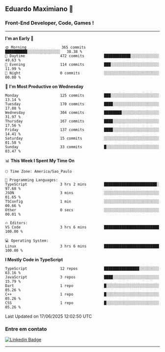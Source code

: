 ## Eduardo Maximiano 👋

### Front-End Developer, Code, Games !

---

<!--START_SECTION:waka-->
**I'm an Early 🐤** 

```text
🌞 Morning                365 commits         ██████████░░░░░░░░░░░░░░░   38.38 % 
🌆 Daytime                472 commits         ████████████░░░░░░░░░░░░░   49.63 % 
🌃 Evening                114 commits         ███░░░░░░░░░░░░░░░░░░░░░░   11.99 % 
🌙 Night                  0 commits           ░░░░░░░░░░░░░░░░░░░░░░░░░   00.00 % 
```
📅 **I'm Most Productive on Wednesday** 

```text
Monday                   125 commits         ███░░░░░░░░░░░░░░░░░░░░░░   13.14 % 
Tuesday                  170 commits         ████░░░░░░░░░░░░░░░░░░░░░   17.88 % 
Wednesday                304 commits         ████████░░░░░░░░░░░░░░░░░   31.97 % 
Thursday                 167 commits         ████░░░░░░░░░░░░░░░░░░░░░   17.56 % 
Friday                   137 commits         ████░░░░░░░░░░░░░░░░░░░░░   14.41 % 
Saturday                 15 commits          ░░░░░░░░░░░░░░░░░░░░░░░░░   01.58 % 
Sunday                   33 commits          █░░░░░░░░░░░░░░░░░░░░░░░░   03.47 % 
```


📊 **This Week I Spent My Time On** 

```text
🕑︎ Time Zone: America/Sao_Paulo

💬 Programming Languages: 
TypeScript               3 hrs 2 mins        ████████████████████████░   97.68 % 
JSON                     3 mins              ░░░░░░░░░░░░░░░░░░░░░░░░░   01.65 % 
TSConfig                 1 min               ░░░░░░░░░░░░░░░░░░░░░░░░░   00.66 % 
Other                    0 secs              ░░░░░░░░░░░░░░░░░░░░░░░░░   00.01 % 

🔥 Editors: 
VS Code                  3 hrs 6 mins        █████████████████████████   100.00 % 

💻 Operating System: 
Linux                    3 hrs 6 mins        █████████████████████████   100.00 % 
```

**I Mostly Code in TypeScript** 

```text
TypeScript               12 repos            ████████████████░░░░░░░░░   63.16 % 
JavaScript               3 repos             ████░░░░░░░░░░░░░░░░░░░░░   15.79 % 
Dart                     1 repo              █░░░░░░░░░░░░░░░░░░░░░░░░   05.26 % 
C++                      1 repo              █░░░░░░░░░░░░░░░░░░░░░░░░   05.26 % 
CSS                      1 repo              █░░░░░░░░░░░░░░░░░░░░░░░░   05.26 % 
```




 Last Updated on 17/06/2025 12:02:50 UTC
<!--END_SECTION:waka-->

### Entre em contato

[![Linkedin Badge](https://img.shields.io/badge/-Eduardo_Maximiano-0077B5?style=flat-square&logo=Linkedin&logoColor=white&link=https://www.linkedin.com/in/maximiano-eduardo)](https://www.linkedin.com/in/maximiano-eduardo)

---
